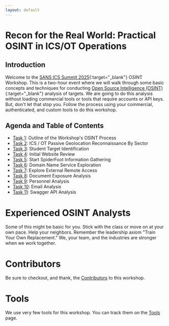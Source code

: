 ```yaml
---
layout: default
---
```


# Recon for the Real World: Practical OSINT in ICS/OT Operations
## Introduction

Welcome to the [SANS ICS Summit 2025](https://www.sans.org/cyber-security-training-events/ics-security-summit-2025/){:target="_blank"} OSINT Workshop. This is a two-hour event where we will walk through some basic concepts and techniques for conducting [Open Source Intelligence (OSINT)](https://www.sans.org/osint/){:target="_blank"} analysis of targets. We are going to do this analysis without loading commercial tools or tools that require accounts or API keys. But, don't let that stop you. Follow the process using your commercial, authenticated, and custom tools to do this workshop.

## Agenda and Table of Contents

* [Task 1](task1.md): Outline of the Workshop's OSINT Process
* [Task 2](task2.md): ICS / OT Passive Geolocation Reconnaissance By Sector
* [Task 3](task3.md): Student Target Identification
* [Task 4](task4.md): Initial Website Review
* [Task 5](task5.md): Start SpiderFoot Information Gathering
* [Task 6](task6.md): Domain Name Service Exploration
* [Task 7](task7.md): Explore External Remote Access
* [Task 8](task8.md): Document Exposure Analysis
* [Task 9](task9.md): Personnel Analysis
* [Task 10](task10.md): Email Analysis
* [Task 11](task11.md): Swagger API Analysis

# Experienced OSINT Analysts

Some of this might be basic for you. Stick with the class or move on at your own pace. Help your neighbors. Remember the leadership axiom "Train Your Own Replacement." We, your team, and the industries are stronger when we work together. 

# Contributors

Be sure to checkout, and thank, the [Contributors](contributors.md) to this workshop.

# Tools

We use very few tools for this workshop. You can track them on the [Tools](tools.md) page.
